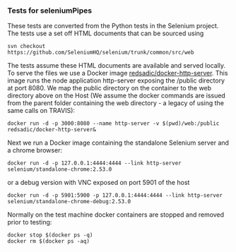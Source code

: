 ### Tests for seleniumPipes

These tests are converted from the Python tests in the Selenium project. The tests use a set off
HTML documents that can be sourced using

```
svn checkout https://github.com/SeleniumHQ/selenium/trunk/common/src/web
```

The tests assume these HTML documents are available and served locally. To serve the files we
use a Docker image [redsadic/docker-http-server](https://hub.docker.com/r/redsadic/docker-http-server/).
This image runs the node application http-server exposing the /public directory at port 8080. We map the
public directory on the container to the web directory above on the Host (We assume the docker commands are issued from the parent folder containing the web directory - a legacy of using the same calls on TRAVIS):

```
docker run -d -p 3000:8080 --name http-server -v $(pwd)/web:/public redsadic/docker-http-server&
```

Next we run a Docker image containing the standalone Selenium server and a chrome browser:

```
docker run -d -p 127.0.0.1:4444:4444 --link http-server selenium/standalone-chrome:2.53.0

```

or a debug version with VNC exposed on port 5901 of the host

```
docker run -d -p 5901:5900 -p 127.0.0.1:4444:4444 --link http-server selenium/standalone-chrome-debug:2.53.0

```

Normally on the test machine docker containers are stopped and removed prior to testing:

```
docker stop $(docker ps -q)
docker rm $(docker ps -aq)
```
